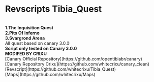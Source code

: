 # Revscripts Tibia_Quest
<br>
<b> 1.The Inquisition Quest
 </b><br>
 <b>2.Pits Of Inferno</b>
<br>
 <b>3.Svargrond Arena</b><br>
All quest based on canary 3.0.0
<br>
<b>Script only tested on Canary 3.0.0</b><br>
<b>MODIFED BY CRIXU</b><br>
[Canary Official Repository](https://github.com/opentibiabr/canary)<br>
[Canary Repository Crixu](https://github.com/whitecrixu/canary_clean)<br>
[Revscript](https://github.com/whitecrixu/Tibia_Quest)<br>
[Maps](https://github.com/whitecrixu/Maps)

